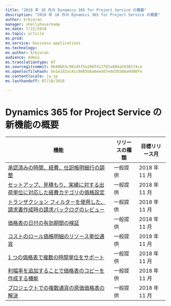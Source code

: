```yaml
---
title: "2018 年 10 月の Dynamics 365 for Project Service の概要"
description: "2018 年 10 月の Dynamics 365 for Project Service の概要"
author: krbjoran
manager: shellyhaverkamp
ms.date: 7/22/2018
ms.topic: article
ms.prod: 
ms.service: business-applications
ms.technology: 
ms.author: krbjoran
audience: Admin
ms.translationtype: HT
ms.sourcegitcommit: 0b40bb3c98145f5a260f412701a884a5936174ce
ms.openlocfilehash: be1e1d2ac41c9d65bba6eedd7edd3b566a9d80fe
ms.contentlocale: ja-jp
ms.lasthandoff: 07/18/2018

---
```

#  <a name="summary-of-whats-new-in-dynamics-365-for-project-service"></a>Dynamics 365 for Project Service の新機能の概要




| 機能                                                                                                                                                                                                 | リリースの種類 | 目標リリース月 |
|---------------------------------------------------------------------------------------------------------------------------------------------------------------------------------------------------------|--------------|----------------------|
| [承認済みの時間、経費、仕訳帳明細行の調整](../project-service/customer-driven-enhancements/adjustments-approved-time-expense-journal-lines.md)                                       | 一般提供           | 2018 年 11 月          |
| [セットアップ、見積もり、実績に対する出荷単位に対応した経費カテゴリの価格設定](../project-service/customer-driven-enhancements/unit-aware-expense-category-pricing-setup-estimation-actuals.md)           | 一般提供           | 2018 年 11 月          |
| [トランザクション フィルターを使用した、請求書作成時の請求バックログのレビュー](../project-service/customer-driven-enhancements/use-transaction-filters-review-invoicing-backlog-creating-invoices.md) | 一般提供           | 2018 年 11 月          |
| [価格表の日付の有効期間の検証](../project-service/customer-driven-enhancements/date-effectivity-validations.md)                                                                       | 一般提供           | 2018 年 11 月          |
| [コストのロール価格明細のリソース単位通貨](../project-service/customer-driven-enhancements/resourcing-unit-currency-on-pricelist-lines.md)                                             | 一般提供           | 2018 年 11 月          |
| [1 つの価格表で複数の時間単位をサポート](../project-service/customer-driven-enhancements/Support-for-timeunit-for-resource-pricing.md)                                              | 一般提供           | 2018 年 11 月          |
| [利幅率を追加することで価格表のコピーを作成する機能](../project-service/customer-driven-enhancements/Copies-of-price-list-adding-markup.md)                                         | 一般提供           | 2018 年 11 月          |
| [プロジェクトでの複数通貨の原価価格表の解決](../project-service/customer-driven-enhancements/Resolution-of-cost-price-list-for-projects.md)                                           | 一般提供           | 2018 年 11 月          |

